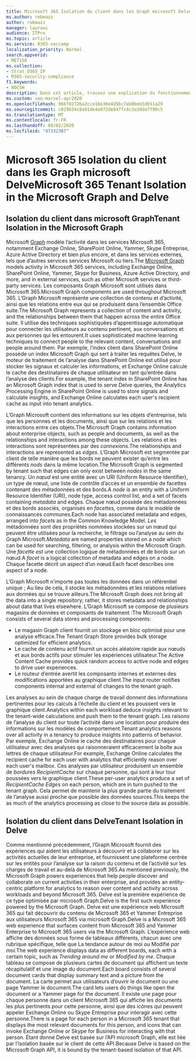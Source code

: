 ```yaml
---
title: Microsoft 365 Isolation du client dans les Graph microsoft Delve
ms.author: robmazz
author: robmazz
manager: laurawi
audience: ITPro
ms.topic: article
ms.service: O365-seccomp
localization_priority: Normal
search.appverid:
- MET150
ms.collection:
- Strat_O365_IP
- M365-security-compliance
f1.keywords:
- NOCSH
description: Dans cet article, trouvez une explication du fonctionnement de l’isolation Microsoft 365 client dans les Office Graph et dans Delve.
ms.custom: seo-marvel-apr2020
ms.openlocfilehash: 966f02726a2cce18e30e4d5bc7ab0beb5db51a29
ms.sourcegitcommit: c029834c8a914b4e072de847fc4c3a3dde7790c5
ms.translationtype: MT
ms.contentlocale: fr-FR
ms.lasthandoff: 09/02/2020
ms.locfileid: "47332387"
---
```

# <a name="microsoft-365-tenant-isolation-in-the-microsoft-graph-and-delve"></a><span data-ttu-id="a7f0e-103">Microsoft 365 Isolation du client dans les Graph microsoft Delve</span><span class="sxs-lookup"><span data-stu-id="a7f0e-103">Microsoft 365 Tenant Isolation in the Microsoft Graph and Delve</span></span>

## <a name="tenant-isolation-in-the-microsoft-graph"></a><span data-ttu-id="a7f0e-104">Isolation du client dans microsoft Graph</span><span class="sxs-lookup"><span data-stu-id="a7f0e-104">Tenant Isolation in the Microsoft Graph</span></span>

<span data-ttu-id="a7f0e-105">Microsoft [Graph](https://developer.microsoft.com/graph) modèle l’activité dans les services Microsoft 365, notamment Exchange Online, SharePoint Online, Yammer, Skype Entreprise, Azure Active Directory et bien plus encore, et dans les services externes, tels que d’autres services services Microsoft ou tiers.</span><span class="sxs-lookup"><span data-stu-id="a7f0e-105">The [Microsoft Graph](https://developer.microsoft.com/graph) models activity in Microsoft 365 services, including Exchange Online, SharePoint Online, Yammer, Skype for Business, Azure Active Directory, and more, and in external services, such as other Microsoft services or third-party services.</span></span> <span data-ttu-id="a7f0e-106">Les composants Graph Microsoft sont utilisés dans Microsoft 365.</span><span class="sxs-lookup"><span data-stu-id="a7f0e-106">Microsoft Graph components are used throughout Microsoft 365.</span></span> <span data-ttu-id="a7f0e-107">L’Graph Microsoft représente une collection de contenu et d’activité, ainsi que les relations entre eux qui se produisent dans l’ensemble Office suite.</span><span class="sxs-lookup"><span data-stu-id="a7f0e-107">The Microsoft Graph represents a collection of content and activity, and the relationships between them that happen across the entire Office suite.</span></span> <span data-ttu-id="a7f0e-108">Il utilise des techniques sophistiquées d’apprentissage automatique pour connecter les utilisateurs au contenu pertinent, aux conversations et aux personnes qui les entourent.</span><span class="sxs-lookup"><span data-stu-id="a7f0e-108">It uses sophisticated machine learning techniques to connect people to the relevant content, conversations and people around them.</span></span> <span data-ttu-id="a7f0e-109">Par exemple, l’index client dans SharePoint Online possède un index Microsoft Graph qui sert à traiter les requêtes Delve, le moteur de traitement de l’analyse dans SharePoint Online est utilisé pour stocker les signaux et calculer les informations, et Exchange Online calcule le cache des destinataires de chaque utilisateur en tant qu’entrée dans l’analyse des clients.</span><span class="sxs-lookup"><span data-stu-id="a7f0e-109">For example, the tenant index in SharePoint Online has an Microsoft Graph index that is used to serve Delve queries, the Analytics Processing Engine in SharePoint Online is used to store signals and calculate insights, and Exchange Online calculates each user's recipient cache as input into tenant analytics.</span></span>

<span data-ttu-id="a7f0e-110">L’Graph Microsoft contient des informations sur les objets d’entreprise, tels que les personnes et les documents, ainsi que sur les relations et les interactions entre ces objets.</span><span class="sxs-lookup"><span data-stu-id="a7f0e-110">The Microsoft Graph contains information about enterprise objects, such as people and documents, as well as the relationships and interactions among these objects.</span></span> <span data-ttu-id="a7f0e-111">Les relations et les interactions sont représentées par des *connexions*.</span><span class="sxs-lookup"><span data-stu-id="a7f0e-111">The relationships and interactions are represented as *edges*.</span></span> <span data-ttu-id="a7f0e-112">L’Graph Microsoft est segmentée par client de telle manière que les bords ne peuvent exister qu’entre les différents *nods* dans la même location.</span><span class="sxs-lookup"><span data-stu-id="a7f0e-112">The Microsoft Graph is segmented by tenant such that edges can only exist between *nodes* in the same tenancy.</span></span> <span data-ttu-id="a7f0e-113">Un *nœud* est une entité avec un URI (Uniform Resource Identifier), un type de  nœud, une liste de contrôle d’accès et un ensemble de facettes contenant des métadonnées et des bords.</span><span class="sxs-lookup"><span data-stu-id="a7f0e-113">A *node* is an entity with a Uniform Resource Identifier (URI), node type, access control list, and a set of facets containing *metadata* and edges.</span></span> <span data-ttu-id="a7f0e-114">Chaque nœud possède des métadonnées et des bords associés, organisés en *facettes,* comme dans le modèle de connaissances communes.</span><span class="sxs-lookup"><span data-stu-id="a7f0e-114">Each node has associated metadata and edges, arranged into *facets* as in the Common Knowledge Model.</span></span> <span data-ttu-id="a7f0e-115">*Les* métadonnées sont des propriétés nommées stockées sur un nœud qui peuvent être utilisées pour la recherche, le filtrage ou l’analyse au sein du Graph Microsoft.</span><span class="sxs-lookup"><span data-stu-id="a7f0e-115">*Metadata* are named properties stored on a node which can be used for searching, filtering, or analysis within the Microsoft Graph.</span></span> <span data-ttu-id="a7f0e-116">Une *facette est* une collection logique de métadonnées et de bords sur un nœud.</span><span class="sxs-lookup"><span data-stu-id="a7f0e-116">A *facet* is a logical collection of metadata and edges on a node.</span></span> <span data-ttu-id="a7f0e-117">Chaque facette décrit un aspect d’un nœud.</span><span class="sxs-lookup"><span data-stu-id="a7f0e-117">Each facet describes one aspect of a node.</span></span> 

<span data-ttu-id="a7f0e-118">L’Graph Microsoft n’importe pas toutes les données dans un référentiel unique ; Au lieu de cela, il stocke les métadonnées et les relations relatives aux données qui se trouve ailleurs.</span><span class="sxs-lookup"><span data-stu-id="a7f0e-118">The Microsoft Graph does not bring all the data into a single repository; rather, it stores metadata and relationships about data that lives elsewhere.</span></span> <span data-ttu-id="a7f0e-119">L’Graph Microsoft se compose de plusieurs magasins de données et composants de traitement :</span><span class="sxs-lookup"><span data-stu-id="a7f0e-119">The Microsoft Graph consists of several data stores and processing components:</span></span>

- <span data-ttu-id="a7f0e-120">Le magasin Graph client fournit un stockage en bloc optimisé pour une analyse efficace.</span><span class="sxs-lookup"><span data-stu-id="a7f0e-120">The Tenant Graph Store provides bulk storage optimized for efficient analytics.</span></span>
- <span data-ttu-id="a7f0e-121">Le cache de contenu actif fournit un accès aléatoire rapide aux nœuds et aux bords actifs pour stimuler les expériences utilisateur.</span><span class="sxs-lookup"><span data-stu-id="a7f0e-121">The Active Content Cache provides quick random access to active node and edges to drive user experiences.</span></span>
- <span data-ttu-id="a7f0e-122">Le routeur d’entrée avertit les composants internes et externes des modifications apportées au graphique client.</span><span class="sxs-lookup"><span data-stu-id="a7f0e-122">The input router notifies components internal and external of changes to the tenant graph.</span></span>

<span data-ttu-id="a7f0e-123">Les analyses au sein de chaque charge de travail donnent des informations pertinentes pour les calculs à l’échelle du client et les poussent vers le graphique client.</span><span class="sxs-lookup"><span data-stu-id="a7f0e-123">Analytics within each workload deduce insights relevant to the tenant-wide calculations and push them to the tenant graph.</span></span> <span data-ttu-id="a7f0e-124">Les raisons de l’analyse du client sur toute l’activité dans une location pour produire des informations sur les modèles de comportement.</span><span class="sxs-lookup"><span data-stu-id="a7f0e-124">Tenant analytics reasons over all activity in a tenancy to produce insights into patterns of behavior.</span></span> <span data-ttu-id="a7f0e-125">Par exemple, Exchange Online le cache des destinataires pour chaque utilisateur avec des analyses qui raisonneraient efficacement la boîte aux lettres de chaque utilisateur.</span><span class="sxs-lookup"><span data-stu-id="a7f0e-125">For example, Exchange Online calculates the recipient cache for each user with analytics that efficiently reason over each user's mailbox.</span></span> <span data-ttu-id="a7f0e-126">Ces analyses par utilisateur produisent un ensemble de *bordures RecipientCache* sur chaque personne, qui sont à leur tour poussées vers le graphique client.</span><span class="sxs-lookup"><span data-stu-id="a7f0e-126">These per-user analytics produce a set of *RecipientCache Edges* on each person, which are in turn pushed to the tenant graph.</span></span> <span data-ttu-id="a7f0e-127">Cela permet de maintenir la plus grande partie du traitement de l’analyse aussi proche que possible des données sources.</span><span class="sxs-lookup"><span data-stu-id="a7f0e-127">This keeps the as much of the analytics processing as close to the source data as possible.</span></span>

## <a name="tenant-isolation-in-delve"></a><span data-ttu-id="a7f0e-128">Isolation du client dans Delve</span><span class="sxs-lookup"><span data-stu-id="a7f0e-128">Tenant Isolation in Delve</span></span>

<span data-ttu-id="a7f0e-129">Comme mentionné précédemment, l’Graph Microsoft fournit des expériences qui aident les utilisateurs à découvrir et à collaborer sur les activités actuelles de leur entreprise, et fournissent une plateforme centrée sur les entités pour l’analyse sur la raison du contenu et de l’activité sur les charges de travail et au-delà de Microsoft 365.</span><span class="sxs-lookup"><span data-stu-id="a7f0e-129">As mentioned previously, the Microsoft Graph powers experiences that help people discover and collaborate on current activities in their enterprise, and provides an entity-centric platform for analytics to reason over content and activity across workloads and beyond Microsoft 365.</span></span> <span data-ttu-id="a7f0e-130">Delve est la première expérience de ce type optimisée par microsoft Graph.</span><span class="sxs-lookup"><span data-stu-id="a7f0e-130">Delve is the first such experience powered by the Microsoft Graph.</span></span>
<span data-ttu-id="a7f0e-131">Delve est une expérience web Microsoft 365 qui fait découvrir du contenu de Microsoft 365 et Yammer Entreprise aux utilisateurs Microsoft 365 via microsoft Graph.</span><span class="sxs-lookup"><span data-stu-id="a7f0e-131">Delve is a Microsoft 365 web experience that surfaces content from Microsoft 365 and Yammer Enterprise to Microsoft 365 users via the Microsoft Graph.</span></span> <span data-ttu-id="a7f0e-132">L’expérience web affiche des données sous forme de tableaux différents, chacun avec une rubrique spécifique, telle que La tendance autour de moi *ou* Modifié *par moi.*</span><span class="sxs-lookup"><span data-stu-id="a7f0e-132">The web experience displays data as different boards, each with a certain topic, such as *Trending around me* or *Modified by me*.</span></span> <span data-ttu-id="a7f0e-133">Chaque tableau se compose de plusieurs cartes de document qui affichent un texte récapitulatif et une image du document.</span><span class="sxs-lookup"><span data-stu-id="a7f0e-133">Each board consists of several document cards that display summary text and a picture from the document.</span></span> <span data-ttu-id="a7f0e-134">La carte permet aux utilisateurs d’ouvrir le document ou une page Yammer le document.</span><span class="sxs-lookup"><span data-stu-id="a7f0e-134">The card lets users do things like open the document or a Yammer page for the document.</span></span> <span data-ttu-id="a7f0e-135">Il existe une page pour chaque personne dans un client Microsoft 365 qui affiche les documents les plus pertinents pour cette personne, ainsi que des icônes qui peuvent appeler Exchange Online ou Skype Entreprise pour interagir avec cette personne.</span><span class="sxs-lookup"><span data-stu-id="a7f0e-135">There is a page for each person in a Microsoft 365 tenant that displays the most relevant documents for this person, and icons that can invoke Exchange Online or Skype for Business for interacting with that person.</span></span> <span data-ttu-id="a7f0e-136">Étant donné Delve est basée sur l’API microsoft Graph, elle est liée par l’isolation basée sur le client de cette API.</span><span class="sxs-lookup"><span data-stu-id="a7f0e-136">Because Delve is based on the Microsoft Graph API, it is bound by the tenant-based isolation of that API.</span></span>